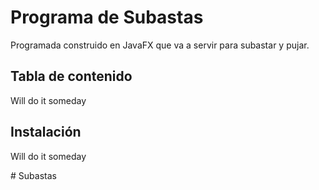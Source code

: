 # Programa de Subastas

Programada construido en JavaFX que va a servir para subastar y pujar.

## Tabla de contenido

Will do it someday

## Instalación

Will do it someday

#   S u b a s t a s  
 